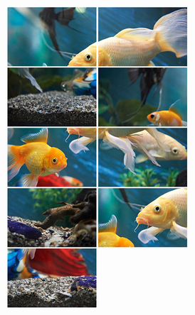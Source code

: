 
<link rel="stylesheet" href="style.css">

<div class="grid-puzzle">  
<img src="puzzle3_A.jpg" alt="Fish Puzzle Piece">
<img src="puzzle3_G.jpg" alt="Fish Puzzle Piece">
<img src="puzzle3_F.jpg" alt="Fish Puzzle Piece">
<img src="puzzle3_D.jpg" alt="Fish Puzzle Piece">
<img src="puzzle3_B.jpg" alt="Fish Puzzle Piece">
<img src="puzzle3_C.jpg" alt="Fish Puzzle Piece">
    <img src="puzzle3_E.jpg" alt="Fish Puzzle Piece">

<img src="puzzle3_H.jpg" alt="Fish Puzzle Piece">
<img src="puzzle3_I.jpg" alt="wrong piece" class="hide">

</div>


